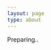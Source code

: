 ```yaml
---
layout: page
type: about
---
```

Preparing..

<!-- ![](https://velog.velcdn.com/images/adastra/post/a178af52-9ace-48ca-b531-1a7eb153da2a/image.JPG)


# I am.

저는 데이터분석을 통해 문제를 해결하여 고객의 만족도를 높이는 데이터 분석가로 성장을 꿈꾸고 있습니다.



저는 재학 중 창업 업무를 수행하면서 매출 부진에 대한 문제를 고객 데이터 기반 마케팅을 진행하였고 이를 통해 성과를 낸 경험이 있습니다. 이와 같은 경험을 계기로 데이터를 활용해서 성과를 내는 직무에 대해 관심을 갖게 되었고 최종적으로 고객 분석을 통해 성과를 내는 데이터 분석가로 성장을 목표로 갖게 되었습니다.

고객의 취향까지 파악해 맞춤 정장을 만드는 테일러와 같이  데이터를 통해 고객 한 분 한 분의 성향을 파악하여 고객을 위한 데이터 테일러로 성장하는 것이 목표입니다.

# SternStunde, 별의 순간.

![](https://velog.velcdn.com/images/adastra/post/74b68a39-a73b-4f20-8b22-9a5a51497f10/image.jpg)


블로그 이름은 SternStunde(슈테른슈튼데), 한국어로 별의 순간이라는 뜻입니다.
미래에 지대한 영향을 끼치는 숙명적인 결정이나 행위, 사건을 뜻하는 은유로 쓰이며 흔히 한국어로 '운명적 시간, 결정적 순간'이라는 의미를 뜻합니다.

이 은유적 표현은 오스트리아 작가 슈테판 츠바이크의 베스트셀러 인류의 별의 순간(Sternstunden der Menschheit)이 1927년 발간되면서 널리 퍼지고 대중적으로 사용되어왔습니다. 

서문에서 츠바이크는 '별의 순간'을 이렇게 정의합니다.
"극적 긴장이 가득한 운명적인 순간이 닥치면 하루 만에, 혹은 한 시간 만에, 심지어는 단 일 분 만에 훗날을 좌우하는 결정을 내려야 한다. 그러한 순간은 개인의 삶에서도 드물고 역사에서도 드물다. 별의 순간이라 이름 붙인 이유는 이러한 순간들이 부질없이 지나간 세월속에서 밤하늘의 별처럼 영원히 빛나고 있기 때문이다."

사람의 인생에서 중요한 기회가 세 번 정도 온다고 합니다.
제 인생을 살아가면서 직업 관련 또는 창업 등의 중요한 결정을 내리는 순간 또는 기회가 찾아올 것이라고 믿습니다.
즉, 저에게 별의 순간이 찾아올 때 그 기회를 놓치지 않도록 끊임없이 스스로를 발전시키고 성찰할 수 있는 사람으로 성장하여 언젠가 저에게 올 별의 순간을 잡는 사람이 되고 싶다는 의미로 블로그명을 SternStunde(별의 순간)으로 지었습니다.
이 블로그는 별의 순간을 잡기 위한 여정이자 기록으로 사용될 것입니다. 




# Info.

## [Contact]

- qorwlgns11123@gmail.com
- grgr62@naver.com



## [Channel]

- Blog: https://qorwlgns11123.github.io/
- Github: https://github.com/qorwlgns11123
- Portfolio: [MyPortfolio](https://drive.google.com/drive/folders/18T0lH2iAvzXLk25aMoSZVL9R8vJjUg56?usp=sharing)



## [Degree]

Inha university Industrial engineering (Bachelor's degree) (2018.03 ~ 2021.08)



## [Activity]

- 인빅(교내 빅데이터 동아리) - 데이터분석 스터디 진행 (2020.03 - 2020.08)
- 한국품질재단 데이터 분석가 교육과정 (2021.12 ~ 2022.06)



# Project.

## [Team project]

- 데이터 기반 COVID-19 확진자 분석 및 정보 사이트 구축 (2020.10 ~ 2020.11)
- 서울특별시 다회용품 서비스 우선 입지 선정 (2022.01)
- K디지털 교육생 출결 대시보드 (2022.02)
- 특정 ETF 주가예측 모델링 및 시각화 (2022.05 ~ 2022.06)

## [Toy project]
- 아이템 협업 필터링 기반 도서 추천시스템 구축


😄 감사합니다.

![](https://velog.velcdn.com/images/adastra/post/1207832d-79ff-402d-889d-c2f7697c1a94/image.gif) -->